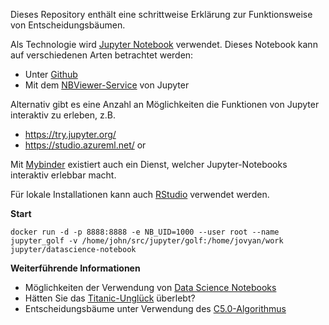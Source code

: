 Dieses Repository enthält eine schrittweise Erklärung zur Funktionsweise von Entscheidungsbäumen.

Als Technologie wird [Jupyter Notebook](http://jupyter.org/) verwendet. Dieses Notebook kann auf verschiedenen Arten betrachtet werden:

* Unter [Github](https://github.com/the42/jupyter_golf/blob/master/Golf.ipynb)
* Mit dem [NBViewer-Service](http://nbviewer.jupyter.org/github/the42/jupyter_golf/blob/master/Golf.ipynb) von Jupyter

Alternativ gibt es eine Anzahl an Möglichkeiten die Funktionen von Jupyter interaktiv zu erleben, z.B.

* https://try.jupyter.org/
* https://studio.azureml.net/ or

Mit [Mybinder](http://mybinder.org/) existiert auch ein Dienst, welcher Jupyter-Notebooks interaktiv erlebbar macht.

Für lokale Installationen kann auch [RStudio](https://www.rstudio.com/) verwendet werden.

**Start**

    docker run -d -p 8888:8888 -e NB_UID=1000 --user root --name jupyter_golf -v /home/john/src/jupyter/golf:/home/jovyan/work jupyter/datascience-notebook

**Weiterführende Informationen**

* Möglichkeiten der Verwendung von [Data Science Notebooks](https://blog.ouseful.info/2014/12/12/seven-ways-of-running-ipython-notebooks/)
* Hätten Sie das [Titanic-Unglück](http://trevorstephens.com/kaggle-titanic-tutorial/getting-started-with-r/) überlebt?
* Entscheidungsbäume unter Verwendung des [C5.0-Algorithmus](http://www.patricklamle.com/Tutorials/Decision%20tree%20R/Decision%20trees%20in%20R%20using%20C50.html)
